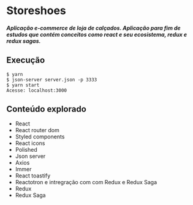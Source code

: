 # Storeshoes
##### Aplicação e-commerce de loja de calçados. Aplicação para fim de estudos que contém conceitos como react e seu ecosistema, redux e redux sagas.
## Execução
```
$ yarn
$ json-server server.json -p 3333
$ yarn start
Acesse: localhost:3000
```
## Conteúdo explorado
 - React
 - React router dom
 - Styled components
 - React icons
 - Polished
 - Json server
 - Axios
 - Immer
 - React toastify
 - Reactotron e intregração com com Redux e Redux Saga
 - Redux
 - Redux Saga

